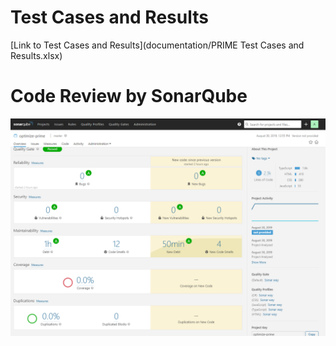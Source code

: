 # Test Cases and Results

[Link to Test Cases and Results](documentation/PRIME Test Cases and Results.xlsx)

# Code Review by SonarQube

![SonarQube](images/CodeReview_by_SonarQube.png)